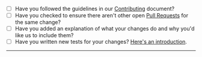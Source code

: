 - [ ] Have you followed the guidelines in our [Contributing](https://github.com/jmuelbert/ClearDirectory/blob/master/CONTRIBUTING.md) document?
- [ ] Have you checked to ensure there aren't other open [Pull Requests](https://github.com/jmuelbert/ClearDirectory/pulls) for the same change?
- [ ] Have you added an explanation of what your changes do and why you'd like us to include them?
- [ ] Have you written new tests for your changes? [Here's an introduction](https://help.github.com/articles/creating-a-pull-request/).

-----